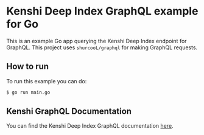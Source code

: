 # Kenshi Deep Index GraphQL example for Go

This is an example Go app querying the Kenshi Deep Index endpoint for GraphQL.
This project uses `shurcooL/graphql` for making GraphQL requests.

## How to run

To run this example you can do:

```bash
$ go run main.go
```

## Kenshi GraphQL Documentation

You can find the Kenshi Deep Index GraphQL documentation
[here](https://docs.kenshi.io/services/deep-index/graphql).

